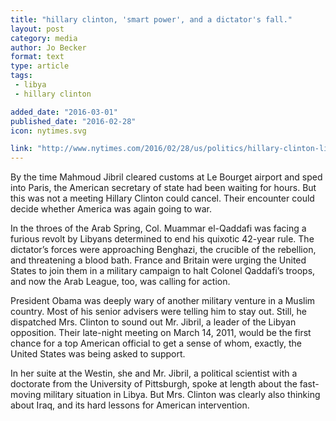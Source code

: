 ```yaml
---
title: "hillary clinton, 'smart power', and a dictator's fall."
layout: post
category: media
author: Jo Becker
format: text
type: article
tags: 
 - libya
 - hillary clinton

added_date: "2016-03-01"
published_date: "2016-02-28"
icon: nytimes.svg

link: "http://www.nytimes.com/2016/02/28/us/politics/hillary-clinton-libya.html"
---
```


By the time Mahmoud Jibril cleared customs at Le Bourget airport and sped into
Paris, the American secretary of state had been waiting for hours. But this was
not a meeting Hillary Clinton could cancel. Their encounter could decide
whether America was again going to war.

In the throes of the Arab Spring, Col. Muammar el-Qaddafi was facing a furious
revolt by Libyans determined to end his quixotic 42-year rule. The dictator’s
forces were approaching Benghazi, the crucible of the rebellion, and
threatening a blood bath. France and Britain were urging the United States to
join them in a military campaign to halt Colonel Qaddafi’s troops, and now the
Arab League, too, was calling for action.

President Obama was deeply wary of another military venture in a Muslim
country. Most of his senior advisers were telling him to stay out. Still, he
dispatched Mrs. Clinton to sound out Mr. Jibril, a leader of the Libyan
opposition. Their late-night meeting on March 14, 2011, would be the first
chance for a top American official to get a sense of whom, exactly, the United
States was being asked to support.

In her suite at the Westin, she and Mr. Jibril, a political scientist with a
doctorate from the University of Pittsburgh, spoke at length about the
fast-moving military situation in Libya. But Mrs. Clinton was clearly also
thinking about Iraq, and its hard lessons for American intervention.
